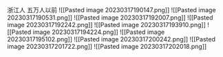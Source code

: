 浙江人 五万人以前
![[Pasted image 20230317190147.png]]
![[Pasted image 20230317190531.png]]
![[Pasted image 20230317192007.png]]
![[Pasted image 20230317192242.png]]
![[Pasted image 20230317193910.png]]
![[Pasted image 20230317194224.png]]
![[Pasted image 20230317195102.png]]
![[Pasted image 20230317200242.png]]
![[Pasted image 20230317201722.png]]
![[Pasted image 20230317202018.png]]